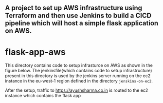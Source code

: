 ## A project to set up AWS infrastructure using Terraform and then use Jenkins to build a CICD pipeline which will host a simple flask application on AWS.

# flask-app-aws

This directory contains code to setup infrasturce on AWS as shown in the figure below. The jenkinsfile(which contains code to setup infrastructure) present in this directory is used by the jenkins server running on the ec2 instance in the eu-west-1 region defined in the directory `jenskins-on-ec2`. 

After the setup, traffic to https://ayushsharma.co.in is routed to the ec2 instance which contains the flask app